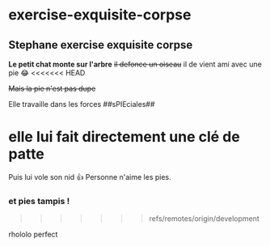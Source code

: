 # exercise-exquisite-corpse
## Stephane exercise exquisite corpse
**Le petit chat monte sur l'arbre**
~~il defonce un oiseau~~
il de vient ami avec une pie :joy:
<<<<<<< HEAD

~~Mais la pie n'est pas dupe~~

Elle travaille dans les forces ##sPIEciales##

elle lui fait directement une clé de patte
=======
Puis lui vole son nid :+1: 
Personne n'aime les pies. 
### et pies tampis ! 
>>>>>>> refs/remotes/origin/development

rhololo perfect 
